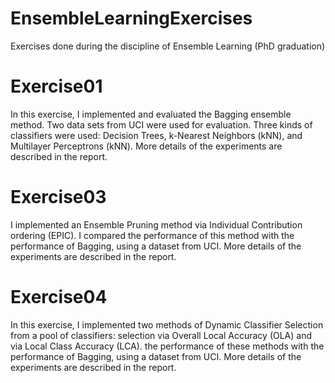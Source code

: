 # EnsembleLearningExercises
Exercises done during the discipline of Ensemble Learning (PhD graduation)

# Exercise01
In this exercise, I implemented and evaluated the Bagging ensemble method. Two data sets from UCI were used for evaluation. Three kinds of classifiers were used: Decision Trees, k-Nearest Neighbors (kNN), and Multilayer Perceptrons (kNN). More details of the experiments are described in the report.

# Exercise03
I implemented an Ensemble Pruning method via Individual Contribution ordering (EPIC). I compared the performance of this method with the performance of Bagging, using a dataset from UCI. More details of the experiments are described in the report.

# Exercise04
In this exercise, I implemented two methods of Dynamic Classifier Selection from a pool of classifiers: selection via Overall Local Accuracy (OLA) and via Local Class Accuracy (LCA). the performance of these methods with the performance of Bagging, using a dataset from UCI. More details of the experiments are described in the report.
